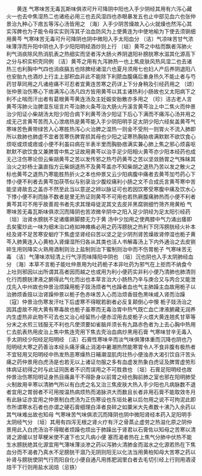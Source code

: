 <!-- { "loadSidebar": true } -->
　　黄连 气寒味苦无毒瓦斯味俱浓可升可降阴中阳也入手少阴经其用有六泻心藏火一也去中焦湿热二也诸疮必用三也去风湿四也赤眼暴发五也止中部见血六也张仲景治九种心下痞五等泻心汤皆用之 〔海〕入手少阴苦燥故入心火就燥也然泻心其实泻脾也为子能令母实实则泻其子治血防风为上使黄连为中使地榆为下使去须铡细用黄芩 气寒味苦无毒可升可降阴也阴中微阳入手太阳血分 〔洁〕气凉味苦甘气浓味薄浮而升阳中阴也入手少阳阳明经酒炒则上行 〔垣〕黄芩之中枯而飘者泻肺火利气消痰除风热消肌表之热细实而坚者泻大肠火养阴退阳补膀胱寒水滋其化源高下之分与枳实枳壳同例 〔洁〕黄芩之用有九泻肺热一也上焦皮肤风热风湿二也去诸热三也利胸中气四也消痰膈五也除脾经诸湿六也夏月须用七也妇人产后养阴退阳八也安胎九也酒炒上行主上部积血非此不能除下利脓血腹痛后重身热久不能止者与芍药甘草同用之凡诸疮痛不可忍者宜黄连苦寒之药详上下分身稍及引经药用之 〔颂〕张仲景治伤寒心下痞满泻心汤凡四方皆用黄芩以其主诸热利小肠故也又太阳病下之利不止喘而汗出者有葛根黄芩黄连汤及主妊娠安胎散亦多用之 〔珍〕洁古老人言黄芩泻肺火治脾湿东垣言片芩治肺火条芩治大肠火丹溪言黄芩治上中二焦火而仲景治少阳证小柴胡汤太阳少阳合病下利黄芩汤少阳证下后心下满而不痛泻心汤并用之成无己言黄芩苦而入心泄痞热是黄芩能入手少阴阳明手足太阴少阳六经矣盖黄芩气寒味苦色黄带绿苦入心寒胜热泻心火治脾之湿热一则金不受刑一则胃火不流入肺即所以救肺也肺虚不宜者苦寒伤脾胃损其母也少阳之证寒热胸胁痞满默默不欲饮食心烦呕或烦或痞或小便不利虽曰病在半表半里而胸胁痞满实兼心肺上焦之邪心烦喜呕默默不欲饮食又兼脾胃中焦之证故用黄芩以治手足少阳相火黄芩亦少阳本经药也成无己注伤寒论但云柴胡黄芩之苦以发传邪之热芍药黄芩之苦以坚敛肠胃之气殊昧其治火之妙杨士瀛直指方云柴胡退热不及黄芩盖亦不知柴胡之退热乃苦以发之散火之标也黄芩之退热乃寒能胜热折火之本也仲景又云少阳病腹中痛者去黄芩加芍药心下悸小便不利者去黄芩加茯苓似与别录治少腹绞痛利小肠之文不合成氏言黄芩寒中苦能坚肾故去之盖亦不然至此当以意逆之辨以脉证可也若因饮寒受寒腹中痛及饮水心下悸小便不利而脉不数者是里无热证则黄芩不可用也若热厥腹痛肺热而小便不利者黄芩其可不用乎故善观书者先求其理毋徒泥其文去皮并黑腐铡细竹筛齐用黄柏 气寒味苦无毒瓦斯味俱浓沉而降阴也苦浓微辛阴中之阳入足少阴经为足太阳引经药 〔垣〕治肾水膀胱不足诸痿厥脚膝无力于黄 汤中少加用之使两膝中气力涌出痿即去矣蜜炒此一味为细末治口疮如神瘫痪必用之药泻膀胱之热利下窍泻膀胱经火补本经及肾不足苦寒安蛔疗下焦虚坚肾经曰苦以坚之足少阴剂肾苦燥故肾停湿也栀子黄芩入肺黄连入心黄柏入肾燥湿所归各从其类也活人书解毒汤上下内外通治之去皮铡碎生用则降实火熟用酒制则治上盐制则治下蜜制则治中而不伤胃栀子 气寒味苦无毒 〔洁〕气薄味浓轻清上行气浮而味降阳中阴也 〔垣〕沉也阴也入手太阴肺经血分 〔海〕本草不言栀子能吐仲景用为吐药栀子本非吐药为邪气在上拒而不纳食今上吐则邪因以出所谓其高者因而越之也或用为利小便药实非利小便乃清肺也肺清则化行而膀胱津液之腑得此气化而出也本草言治大小肠热乃辛与庚合又与丙合又能泄戊先入中州故也仲景治烦躁用栀子豉汤烦者气也躁者血也气主肺躁主血故用栀子以治肺烦香豉以治肾躁仲景以栀子色赤味苦入心而治烦香豉色黑味咸入肾而治躁 〔寇〕仲景治伤寒发汗吐下后虚寒不得眠若剧者必反复颠倒心中懊 栀子豉汤治之因其虚故不用大黄有寒毒故也栀子虽寒而无毒治胃中热气既亡血亡津液腑藏无润养内生虚热非此物不可去也又治心经留热小便赤涩用去皮栀子火煨大黄连翘炙甘草等分末之水煎三钱服无不利也凡使须要如雀脑并须长有九路赤色者为上去心胸中热用仁去肌表热用皮治上焦中焦连壳用下焦去壳治血病炒黑用石膏 气寒味甘辛无毒入手太阴经少阳经足阳明经 〔洁〕石膏性寒味辛而淡气味俱薄体重而沉降也阴也乃阳明经大寒之药善治本经头痛牙痛止消渴中暑潮热然能寒胃令人不食非腹有极热者不宜轻用又阳明经中热发热恶寒燥热日晡潮湿肌肉壮热小便浊赤大渴引饮自汗苦头痛之药仲景用白虎汤是也若无以上诸证勿服之多有血虚发热象白虎证及脾胃虚劳形体病证初得之时与此证同医者不识而误用之不可胜救也 〔垣〕石膏足阳明经也故仲景治伤寒阳明证身热目痛鼻干不得卧身以前胃之经也胸前肺之室也邪在阳明肺受火制故用辛寒以清肺气所以有白虎之名又治三焦皮肤大热入手少阳也凡病脉数不退者宜用之胃弱者不可用按温热病烦热而渴脉洪大而数且长者非用石膏不能取效冬月有此脉证亦宜用之仲景制白虎汤为正伤寒设也东垣处暑以后勿用之说不可拘泥此即市所谓寒水石者也亦谓之硬石膏细理白泽者良碎之如粟米大先煮数十沸乃入余药以其气味难出故也知母 气寒味苦气味俱浓沉而降阴也阴中微阳肾经本药入足阳明手太阴经气分 〔垣〕其用有四泻无根之肾火疗有汗之骨蒸止虚劳之热滋化原之阴仲景用此入白虎汤治不得眠者烦躁也烦出于肺躁出于肾君以石膏佐以知母之苦寒以清肾之源缓以甘草粳米使不速下也又凡病小便 塞而渴者热在上焦气分肺中伏热不能生水膀胱绝其化源宜用气薄味薄淡渗之药以泻肺火清肺金而滋水之化源若热在下焦血分而不渴者乃真水不足膀胱干涸乃无阴则阳无以化法当用黄柏知母大苦寒之药以补肾与膀胱使阴气行而阳自化小便自通凡用拣肥润里白者去毛切引经上行则用酒浸焙干下行则用盐水润焙（忌铁）

